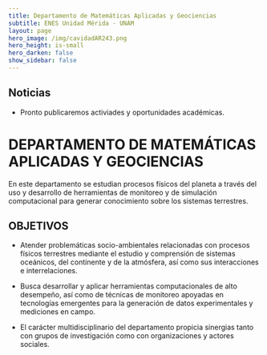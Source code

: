 ```yaml
---
title: Departamento de Matemáticas Aplicadas y Geociencias
subtitle: ENES Unidad Mérida - UNAM
layout: page
hero_image: /img/cavidadAR243.png
hero_height: is-small
hero_darken: false
show_sidebar: false
---
```


## Noticias

* Pronto publicaremos activiades y oportunidades académicas.
<!-- * 05.04.2025 - The list of accepted mini-symposia can be found [here]({{ '/accepted-minisymposia' | relative_url }}). -->

# DEPARTAMENTO DE MATEMÁTICAS APLICADAS Y GEOCIENCIAS

En este departamento se estudian procesos físicos del planeta a través del uso y desarrollo de herramientas de monitoreo y de simulación computacional para generar conocimiento sobre los sistemas terrestres.


## OBJETIVOS
- Atender problemáticas socio-ambientales relacionadas con procesos físicos terrestres mediante el estudio y comprensión de sistemas oceánicos, del continente y de la atmósfera, así como sus interacciones e interrelaciones. 

- Busca desarrollar y aplicar herramientas computacionales de alto desempeño, así como de técnicas de monitoreo apoyadas en tecnologías emergentes para la generación de datos experimentales y mediciones en campo. 

- El carácter multidisciplinario del departamento propicia sinergias tanto con grupos de investigación como con organizaciones y actores sociales.
